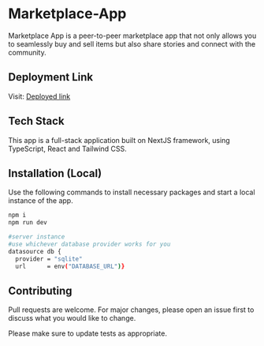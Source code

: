 # Marketplace-App

Marketplace App is a peer-to-peer marketplace app that not only allows you to seamlessly buy and sell items but also share stories and connect with the community.


## Deployment Link
Visit: [Deployed link]()

## Tech Stack
This app is a full-stack application built on NextJS framework, using TypeScript, React and Tailwind CSS.

## Installation (Local)
Use the following commands to install necessary packages and start a local instance of the app.
```bash
npm i
npm run dev

#server instance
#use whichever database provider works for you
datasource db {
  provider = "sqlite"
  url      = env("DATABASE_URL")}
```
## Contributing

Pull requests are welcome. For major changes, please open an issue first
to discuss what you would like to change.

Please make sure to update tests as appropriate.
